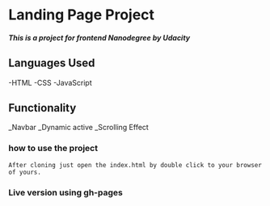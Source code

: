 # Landing Page Project

##### This is a project for frontend Nanodegree by Udacity

## Languages Used

-HTML
-CSS
-JavaScript

## Functionality

\_Navbar
\_Dynamic active
\_Scrolling Effect

### how to use the project

    After cloning just open the index.html by double click to your browser of yours.

### Live version using gh-pages
